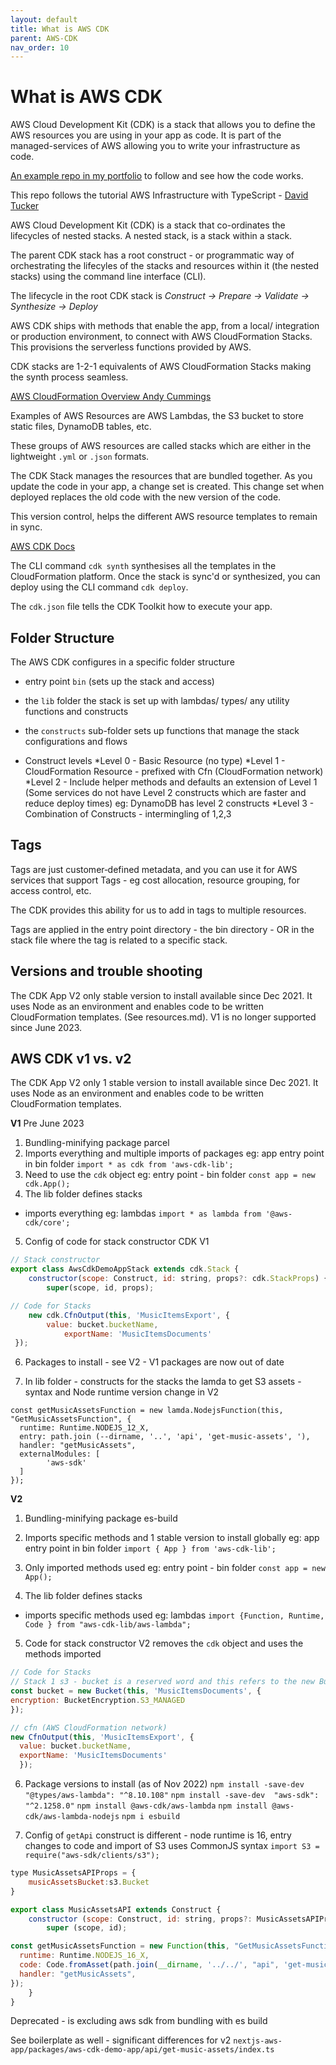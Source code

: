 ```yaml
---
layout: default
title: What is AWS CDK
parent: AWS-CDK
nav_order: 10
---
```



# What is AWS CDK

AWS Cloud Development Kit (CDK) is a stack that allows you to define the AWS resources you are using in your app as code. It is part of the managed-services of AWS allowing you to write your infrastructure as code.

[An example repo in my portfolio](https://github.com/SumiSastri/nextjs-aws-app/tree/main/packages/aws-cdk-demo-app) to follow and see how the code works.

This repo follows the tutorial AWS Infrastructure with TypeScript - [David Tucker](https://app.pluralsight.com/library/courses/aws-infrastructure-typescript-getting-started/table-of-contents)

AWS Cloud Development Kit (CDK) is a stack that co-ordinates the lifecycles of nested stacks. A nested stack, is a stack within a stack.

The parent CDK stack has a root construct - or programmatic way of orchestrating the lifecyles of the stacks and resources within it (the nested stacks) using the command line interface (CLI).

The lifecycle in the root CDK stack is _Construct -> Prepare -> Validate -> Synthesize -> Deploy_

AWS CDK ships with methods that enable the app, from a local/ integration or production environment, to connect with AWS CloudFormation Stacks. This provisions the serverless functions provided by AWS.

CDK stacks are 1-2-1 equivalents of AWS CloudFormation Stacks making the synth process seamless.

[AWS CloudFormation Overview Andy Cummings](https://app.pluralsight.com/library/courses/introduction-aws-cloudformation/table-of-contents)

Examples of AWS Resources are AWS Lambdas, the S3 bucket to store static files, DynamoDB tables, etc.

These groups of AWS resources are called stacks which are either in the lightweight `.yml` or `.json` formats.

The CDK Stack manages the resources that are bundled together. As you update the code in your app, a change set is created. This change set when deployed replaces the old code with the new version of the code.

This version control, helps the different AWS resource templates to remain in sync.

[AWS CDK Docs](https://docs.aws.amazon.com/cdk/v2/guide/apps.html)

The CLI command `cdk synth` synthesises all the templates in the CloudFormation platform. Once the stack is sync'd or synthesized, you can deploy using the CLI command `cdk deploy`.

The `cdk.json` file tells the CDK Toolkit how to execute your app.

## Folder Structure

The AWS CDK configures in a specific folder structure

- entry point `bin` (sets up the stack and access)
- the `lib` folder the stack is set up with lambdas/ types/ any utility functions and constructs
- the `constructs` sub-folder sets up functions that manage the stack configurations and flows

- Construct levels
*Level 0 - Basic Resource (no type)
*Level 1 - CloudFormation Resource - prefixed with Cfn (CloudFormation network)
*Level 2 - Include helper methods and defaults an extension of Level 1 (Some services do not have Level 2 constructs which are faster and reduce deploy times) eg: DynamoDB has level 2 constructs
*Level 3 - Combination of Constructs - intermingling of 1,2,3


## Tags

Tags are just customer‑defined metadata, and you can use it for AWS services that support Tags - eg cost allocation, resource grouping, for access control, etc.

The CDK provides this ability for us to add in tags to multiple resources.

Tags are applied in the entry point directory - the bin directory - OR in the stack file where the tag is related to a specific stack.

## Versions and trouble shooting

The CDK App V2 only stable version to install available since Dec 2021. It uses Node as an environment and enables code to be written CloudFormation templates. (See resources.md). V1 is no longer supported since June 2023.


## AWS CDK v1 vs. v2

The CDK App V2 only 1 stable version to install available since Dec 2021. It uses Node as an environment and enables code to be written CloudFormation templates.

**V1**
Pre June 2023

1. Bundling-minifying package parcel
2. Imports everything and multiple imports of packages
    eg: app entry point in bin folder
    `import * as cdk from 'aws-cdk-lib';`
3. Need to use the `cdk` object
    eg: entry point - bin folder
    `const app = new cdk.App();`
4. The lib folder defines stacks

- imports everything
  eg: lambdas
  `import * as lambda from '@aws-cdk/core';`

5. Config of code for stack constructor CDK V1

```JavaScript
// Stack constructor
export class AwsCdkDemoAppStack extends cdk.Stack {
    constructor(scope: Construct, id: string, props?: cdk.StackProps) {
        super(scope, id, props);

// Code for Stacks
    new cdk.CfnOutput(this, 'MusicItemsExport', {
        value: bucket.bucketName,
            exportName: 'MusicItemsDocuments'
 });
```

6. Packages to install - see V2 - V1 packages are now out of date

7. In lib folder - constructs for the stacks the lamda to get S3 assets - syntax and Node runtime version change in V2

```
const getMusicAssetsFunction = new lamda.NodejsFunction(this, "GetMusicAssetsFunction", {
  runtime: Runtime.NODEJS_12_X,
  entry: path.join (--dirname, '..', 'api', 'get-music-assets', '),
  handler: "getMusicAssets",
  externalModules: [
        'aws-sdk'
  ]
});
```

**V2**

1. Bundling-minifying package es-build

2. Imports specific methods and 1 stable version to install globally
   eg: app entry point in bin folder
   `import { App } from 'aws-cdk-lib';`

3. Only imported methods used
   eg: entry point - bin folder
   `const app = new App();`

4. The lib folder defines stacks

- imports specific methods used
  eg: lambdas
  `import {Function, Runtime, Code } from "aws-cdk-lib/aws-lambda";`

5. Code for stack constructor V2 removes the `cdk` object and uses the methods imported

```JavaScript
// Code for Stacks
// Stack 1 s3 - bucket is a reserved word and this refers to the new Bucket constructor
const bucket = new Bucket(this, 'MusicItemsDocuments', {
encryption: BucketEncryption.S3_MANAGED
});

// cfn (AWS CloudFormation network)
new CfnOutput(this, 'MusicItemsExport', {
  value: bucket.bucketName,
  exportName: 'MusicItemsDocuments'
  });
```

6. Package versions to install (as of Nov 2022)
   `npm install -save-dev "@types/aws-lambda": "^8.10.108"`
   `npm install -save-dev  "aws-sdk": "^2.1258.0"`
   `npm install @aws-cdk/aws-lambda`
   `npm install @aws-cdk/aws-lambda-nodejs`
   `npm i esbuild`

7. Config of `getApi` construct is different - node runtime is 16, entry changes to code and import of S3 uses CommonJS syntax `import S3 = require("aws-sdk/clients/s3");`

```JavaScript
type MusicAssetsAPIProps = {
    musicAssetsBucket:s3.Bucket
}

export class MusicAssetsAPI extends Construct {
    constructor (scope: Construct, id: string, props?: MusicAssetsAPIProps){
        super (scope, id);

const getMusicAssetsFunction = new Function(this, "GetMusicAssetsFunction", {
  runtime: Runtime.NODEJS_16_X,
  code: Code.fromAsset(path.join(__dirname, '../../', "api", 'get-music-assets')),
  handler: "getMusicAssets",
});
    }
}
```

Deprecated - is excluding aws sdk from bundling with es build

See boilerplate as well - significant differences for v2
`nextjs-aws-app/packages/aws-cdk-demo-app/api/get-music-assets/index.ts`

